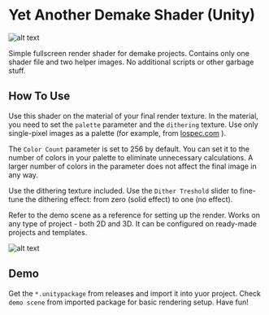 # Yet Another Demake Shader (Unity)
![alt text](https://rikovmike.ru/upload/images/LimitPaletteRaw/title.png)

Simple fullscreen render shader for demake projects.
Contains only one shader file and two helper images.
No additional scripts or other garbage stuff.

## How To Use

Use this shader on the material of your final render texture. 
In the material, you need to set the `palette` parameter and 
the `dithering` texture. Use only single-pixel images as 
a palette (for example, from [lospec.com](https://lospec.com/) ). 

The `Color Count` parameter is set to 256 by default. 
You can set it to the number of colors in your palette 
to eliminate unnecessary calculations. A larger number 
of colors in the parameter does not affect the final 
image in any way.

Use the dithering texture included. 
Use the `Dither Treshold` slider to fine-tune the dithering
effect: from zero (solid effect) to one (no effect).

Refer to the demo scene as a reference for setting up the render.
Works on any type of project - both 2D and 3D. 
It can be configured on ready-made projects and templates.

![alt text](https://rikovmike.ru/upload/_temp/shader_CGA_test6.gif)

## Demo

Get the `*.unitypackage` from releases and import it into yuor project. Check `demo scene` from imported package for basic rendering setup. Have fun! 
